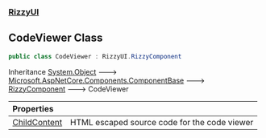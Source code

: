 ### [RizzyUI](RizzyUI 'RizzyUI')

## CodeViewer Class

```csharp
public class CodeViewer : RizzyUI.RizzyComponent
```

Inheritance [System.Object](https://docs.microsoft.com/en-us/dotnet/api/System.Object 'System.Object') &#129106; [Microsoft.AspNetCore.Components.ComponentBase](https://docs.microsoft.com/en-us/dotnet/api/Microsoft.AspNetCore.Components.ComponentBase 'Microsoft.AspNetCore.Components.ComponentBase') &#129106; [RizzyComponent](RizzyUI.RizzyComponent 'RizzyUI.RizzyComponent') &#129106; CodeViewer

| Properties | |
| :--- | :--- |
| [ChildContent](RizzyUI.CodeViewer.ChildContent 'RizzyUI.CodeViewer.ChildContent') | HTML escaped source code for the code viewer |
